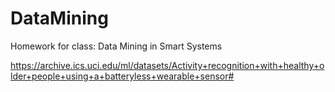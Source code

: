 # DataMining
Homework for class: Data Mining in Smart Systems

https://archive.ics.uci.edu/ml/datasets/Activity+recognition+with+healthy+older+people+using+a+batteryless+wearable+sensor#
